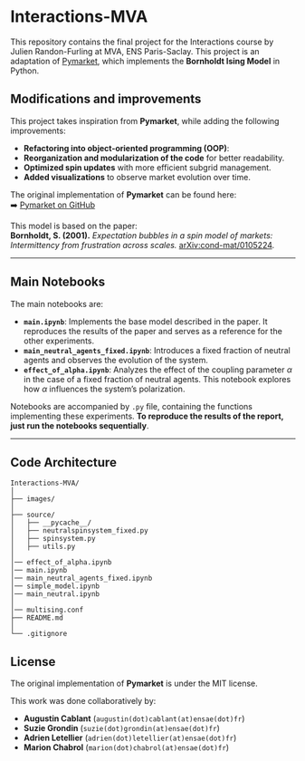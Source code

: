 # Interactions-MVA

This repository contains the final project for the Interactions course by Julien Randon-Furling at MVA, ENS Paris-Saclay.
This project is an adaptation of [Pymarket](https://github.com/kenokrieger/pymarket), which implements the **Bornholdt Ising Model** in Python. 

## Modifications and improvements

This project takes inspiration from **Pymarket**, while adding the following improvements:
- **Refactoring into object-oriented programming (OOP)**:
- **Reorganization and modularization of the code** for better readability.
- **Optimized spin updates** with more efficient subgrid management.
- **Added visualizations** to observe market evolution over time.

The original implementation of **Pymarket** can be found here:  
➡️ [Pymarket on GitHub](https://github.com/kenokrieger/pymarket)

This model is based on the paper:  
**Bornholdt, S. (2001).** *Expectation bubbles in a spin model of markets: Intermittency from frustration across scales.* [arXiv:cond-mat/0105224](http://arxiv.org/abs/cond-mat/0105224).

---

## Main Notebooks

The main notebooks are:

- **`main.ipynb`**: Implements the base model described in the paper. It reproduces the results of the paper and serves as a reference for the other experiments.
- **`main_neutral_agents_fixed.ipynb`**: Introduces a fixed fraction of neutral agents and observes the evolution of the system.
- **`effect_of_alpha.ipynb`**: Analyzes the effect of the coupling parameter $\alpha$ in the case of a fixed fraction of neutral agents. This notebook explores how $\alpha$ influences the system’s polarization.

Notebooks are accompanied by `.py` file, containing the functions implementing these experiments.
**To reproduce the results of the report, just run the notebooks sequentially**.

---
## Code Architecture

```plaintext
Interactions-MVA/
│
├── images/                                     
│
├── source/                    
│   ├── __pycache__/             
│   ├── neutralspinsystem_fixed.py
│   ├── spinsystem.py            
│   ├── utils.py
│             
│── effect_of_alpha.ipynb   
│── main.ipynb             
│── main_neutral_agents_fixed.ipynb
│── simple_model.ipynb
│── main_neutral.ipynb
│
│── multising.conf    
├── README.md                 
│
└── .gitignore
```

## **License**

The original implementation of **Pymarket** is under the MIT license.

This work was done collaboratively by:

- **Augustin Cablant** (`augustin(dot)cablant(at)ensae(dot)fr`)
- **Suzie Grondin** (`suzie(dot)grondin(at)ensae(dot)fr`)
- **Adrien Letellier** (`adrien(dot)letellier(at)ensae(dot)fr`)
- **Marion Chabrol** (`marion(dot)chabrol(at)ensae(dot)fr`)

